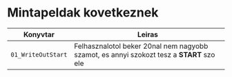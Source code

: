 # Mintapeldak kovetkeznek

| Konyvtar | Leiras|
--|--
|  `01_WriteOutStart`| Felhasznalotol beker 20nal nem nagyobb szamot, es annyi szokozt tesz a **START** szo ele

